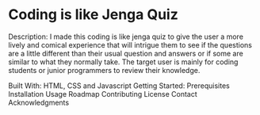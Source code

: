# Coding is like Jenga Quiz
Description: I made this coding is like jenga quiz to give the user a more lively and comical experience that will intrigue them to see if the questions are a little different than their usual question and answers or if some are similar to what they normally take. The target user is mainly for coding students or junior programmers to review their knowledge.


Built With: HTML, CSS and Javascript
Getting Started:
Prerequisites
Installation
Usage
Roadmap
Contributing
License
Contact
Acknowledgments
